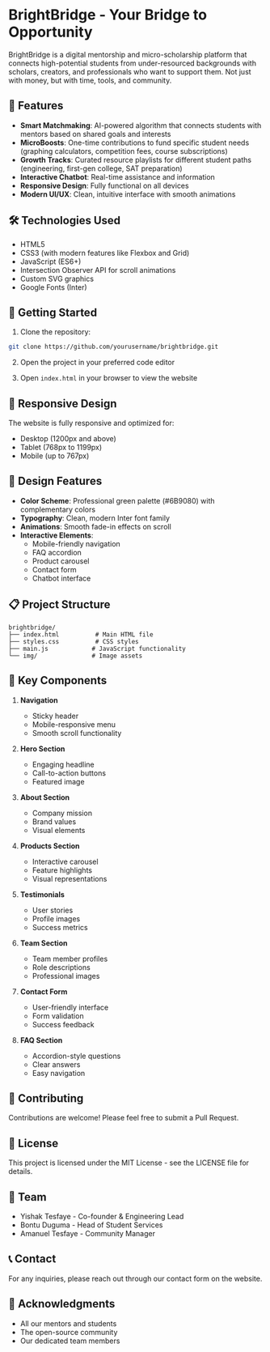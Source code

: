 # BrightBridge - Your Bridge to Opportunity

BrightBridge is a digital mentorship and micro-scholarship platform that connects high-potential students from under-resourced backgrounds with scholars, creators, and professionals who want to support them. Not just with money, but with time, tools, and community.

## 🌟 Features

- **Smart Matchmaking**: AI-powered algorithm that connects students with mentors based on shared goals and interests
- **MicroBoosts**: One-time contributions to fund specific student needs (graphing calculators, competition fees, course subscriptions)
- **Growth Tracks**: Curated resource playlists for different student paths (engineering, first-gen college, SAT preparation)
- **Interactive Chatbot**: Real-time assistance and information
- **Responsive Design**: Fully functional on all devices
- **Modern UI/UX**: Clean, intuitive interface with smooth animations

## 🛠️ Technologies Used

- HTML5
- CSS3 (with modern features like Flexbox and Grid)
- JavaScript (ES6+)
- Intersection Observer API for scroll animations
- Custom SVG graphics
- Google Fonts (Inter)

## 🚀 Getting Started

1. Clone the repository:
```bash
git clone https://github.com/yourusername/brightbridge.git
```

2. Open the project in your preferred code editor

3. Open `index.html` in your browser to view the website

## 📱 Responsive Design

The website is fully responsive and optimized for:
- Desktop (1200px and above)
- Tablet (768px to 1199px)
- Mobile (up to 767px)

## 🎨 Design Features

- **Color Scheme**: Professional green palette (#6B9080) with complementary colors
- **Typography**: Clean, modern Inter font family
- **Animations**: Smooth fade-in effects on scroll
- **Interactive Elements**: 
  - Mobile-friendly navigation
  - FAQ accordion
  - Product carousel
  - Contact form
  - Chatbot interface

## 📋 Project Structure

```
brightbridge/
├── index.html          # Main HTML file
├── styles.css          # CSS styles
├── main.js            # JavaScript functionality
└── img/               # Image assets
```

## 🔑 Key Components

1. **Navigation**
   - Sticky header
   - Mobile-responsive menu
   - Smooth scroll functionality

2. **Hero Section**
   - Engaging headline
   - Call-to-action buttons
   - Featured image

3. **About Section**
   - Company mission
   - Brand values
   - Visual elements

4. **Products Section**
   - Interactive carousel
   - Feature highlights
   - Visual representations

5. **Testimonials**
   - User stories
   - Profile images
   - Success metrics

6. **Team Section**
   - Team member profiles
   - Role descriptions
   - Professional images

7. **Contact Form**
   - User-friendly interface
   - Form validation
   - Success feedback

8. **FAQ Section**
   - Accordion-style questions
   - Clear answers
   - Easy navigation

## 🤝 Contributing

Contributions are welcome! Please feel free to submit a Pull Request.

## 📄 License

This project is licensed under the MIT License - see the LICENSE file for details.

## 👥 Team

- Yishak Tesfaye - Co-founder & Engineering Lead
- Bontu Duguma - Head of Student Services
- Amanuel Tesfaye - Community Manager

## 📞 Contact

For any inquiries, please reach out through our contact form on the website.

## 🙏 Acknowledgments

- All our mentors and students
- The open-source community
- Our dedicated team members